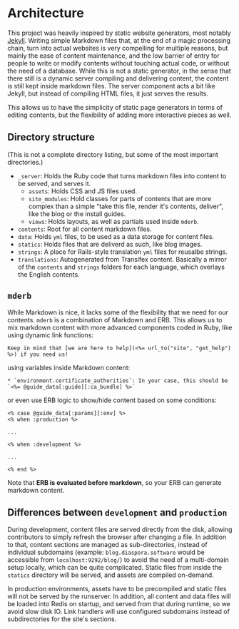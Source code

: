 # Architecture

This project was heavily inspired by static website generators, most notably [Jekyll][jekyll]. Writing simple Markdown files that, at the end of a magic processing chain, turn into actual websites is very compelling for multiple reasons, but mainly the ease of content maintenance, and the low barrier of entry for people to write or modify contents without touching actual code, or without the need of a database. While this is not a static generator, in the sense that there still is a dynamic server compiling and delivering content, the content is still kept inside markdown files. The server component acts a bit like Jekyll, but instead of compiling HTML files, it just serves the results.

This allows us to have the simplicity of static page generators in terms of editing contents, but the flexibility of adding more interactive pieces as well.

## Directory structure

(This is not a complete directory listing, but some of the most important directories.)

* `_server`: Holds the Ruby code that turns markdown files into content to be served, and serves it.
  * `assets`: Holds CSS and JS files used.
  * `site_modules`: Hold classes for parts of contents that are more complex than a simple "take this file, render it's contents, deliver", like the blog or the install guides.
  * `views`: Holds layouts, as well as partials used inside `mderb`.
* `contents`: Root for all content markdown files.
* `data`: Holds `yml` files, to be used as a data storage for content files.
* `statics`: Holds files that are deliverd as such, like blog images.
* `strings`: A place for Rails-style translation `yml` files for reusalbe strings.
* `translations`: Autogenerated from Transifex content. Basically a mirror of the `contents` and `strings` folders for each language, which overlays the English contents.

## `mderb`

While Markdown is nice, it lacks some of the flexibility that we need for our contents. `mderb` is a combination of Markdown and ERB. This allows us to mix markdown content with more advanced components coded in Ruby, like using dynamic link functions:

~~~
Keep in mind that [we are here to help](<%= url_to("site", "get_help") %>) if you need us!
~~~

using variables inside Markdown content:

~~~
* `environment.certificate_authorities`: In your case, this should be `<%= @guide_data[:guide][:ca_bundle] %>`
~~~

or even use ERB logic to show/hide content based on some conditions:

~~~
<% case @guide_data[:params][:env] %>
<% when :production %>

...

<% when :development %>

...

<% end %>
~~~

Note that **ERB is evaluated before markdown**, so your ERB can generate markdown content.

## Differences between `development` and `production`

During development, content files are served directly from the disk, allowing contributors to simply refresh the browser after changing a file. In addition to that, content sections are managed as sub-directories, instead of individual subdomains (example: `blog.diaspora.software` would be accessible from `localhost:9292/blog/`) to avoid the need of a multi-domain setup locally, which can be quite complicated. Static files from inside the `statics` directory will be served, and assets are compiled on-demand.

In production environments, assets have to be precompiled and static files will not be served by the runserver. In addition, all content and data files will be loaded into Redis on startup, and served from that during runtime, so we avoid slow disk IO. Link handlers will use configured subdomains instead of subdirectories for the site's sections.

[jekyll]: https://jekyllrb.com/
